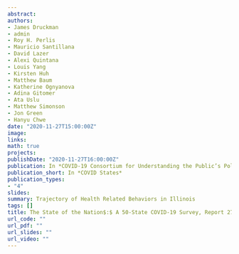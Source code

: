 ```yaml
---
abstract: 
authors:
- James Druckman
- admin
- Roy H. Perlis
- Mauricio Santillana
- David Lazer
- Alexi Quintana
- Louis Yang
- Kirsten Huh
- Matthew Baum
- Katherine Ognyanova
- Adina Gitomer
- Ata Uslu
- Matthew Simonson
- Jon Green
- Hanyu Chwe
date: "2020-11-27T15:00:00Z"
image:
links:
math: true
projects:
publishDate: "2020-11-27T16:00:00Z"
publication: In *COVID-19 Consortium for Understanding the Public’s Policy Preferences Across States*
publication_short: In *COVID States*
publication_types:
- "4"
slides: 
summary: Trajectory of Health Related Behaviors in Illinois
tags: []
title: The State of the Nation$:$ A 50-State COVID-19 Survey, Report 27$:$ The Trajectory of Health-Related Behaviors in Illinois
url_code: ""
url_pdf: ""
url_slides: ""
url_video: ""
---
```


